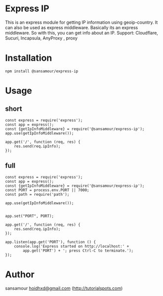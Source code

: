 # Express IP

This is an express module for getting IP information using geoip-country. It can also be used as express middleware. Basically its an express middleware. So with this, you can get info about an IP. Support: Cloudflare, Sucuri, Incapsula, AnyProxy , proxy

# Installation

```
npm install @sansamour/express-ip
```

# Usage

## short
```
const express = require('express');
const app = express();
const {getIpInfoMiddleware} = require('@sansamour/express-ip');
app.use(getIpInfoMiddleware());

app.get('/', function (req, res) {
    res.send(req.ipInfo);
});

```
## full
```
const express = require('express');
const app = express();
const {getIpInfoMiddleware} = require('@sansamour/express-ip');
const PORT = process.env.PORT || 7000;
const path = require('path');

app.use(getIpInfoMiddleware());


app.set("PORT", PORT);

app.get('/', function (req, res) {
    res.send(req.ipInfo);
});

app.listen(app.get('PORT'), function () {
    console.log('Express started on http://localhost:' +
        app.get('PORT') + '; press Ctrl-C to terminate.');
});

```

# Author
sansamour <hoidhxd@gmail.com> (http://tutorialspots.com)